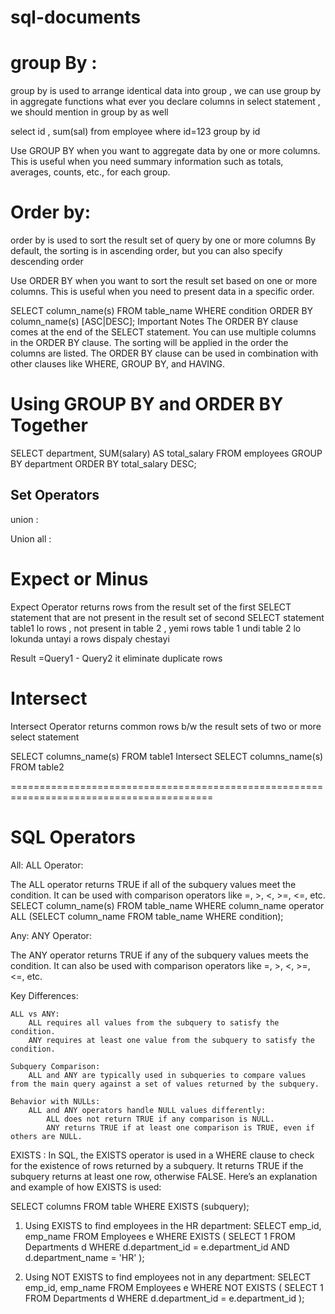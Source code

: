# sql-documents


# group By :
group by is used to arrange identical data into group  , we can use group by in aggregate functions 
what ever you declare columns in select statement , we should mention in group by as well 

select id , sum(sal) from employee
where id=123
group by  id 

Use GROUP BY when you want to aggregate data by one or more columns. This is useful when you need summary information such as totals, averages, counts, etc., for each group.

# Order by:   
order by is used to sort the result set of query by one or more columns By default, the sorting is in ascending order, but you can also specify descending order

Use ORDER BY when you want to sort the result set based on one or more columns. This is useful when you need to present data in a specific order.

SELECT column_name(s)
FROM table_name
WHERE condition
ORDER BY column_name(s) [ASC|DESC];
Important Notes
The ORDER BY clause comes at the end of the SELECT statement.
You can use multiple columns in the ORDER BY clause. The sorting will be applied in the order the columns are listed.
The ORDER BY clause can be used in combination with other clauses like WHERE, GROUP BY, and HAVING.

# Using GROUP BY and ORDER BY Together
SELECT department, SUM(salary) AS total_salary
FROM employees
GROUP BY department
ORDER BY total_salary DESC;

## Set Operators
union :

Union all :

# Expect or Minus
Expect Operator returns rows from the result set of the first SELECT statement that are not present in the result set of second SELECT statement 
table1 lo rows , not present in table 2 , yemi rows table 1 undi table 2 lo lokunda untayi a rows dispaly chestayi 

Result =Query1 - Query2
it eliminate duplicate rows 

# Intersect
Intersect Operator returns common rows b/w the result sets of two or more select statement 

SELECT columns_name(s) FROM table1
Intersect
SELECT columns_name(s) FROM table2



=========================================================================================
# SQL Operators 
All:
ALL Operator:

The ALL operator returns TRUE if all of the subquery values meet the condition. It can be used with comparison operators like =, >, <, >=, <=, etc.
SELECT column_name(s)
FROM table_name
WHERE column_name operator ALL (SELECT column_name FROM table_name WHERE condition);

Any:
ANY Operator:

The ANY operator returns TRUE if any of the subquery values meets the condition. It can also be used with comparison operators like =, >, <, >=, <=, etc.

Key Differences:

    ALL vs ANY:
        ALL requires all values from the subquery to satisfy the condition.
        ANY requires at least one value from the subquery to satisfy the condition.

    Subquery Comparison:
        ALL and ANY are typically used in subqueries to compare values from the main query against a set of values returned by the subquery.

    Behavior with NULLs:
        ALL and ANY operators handle NULL values differently:
            ALL does not return TRUE if any comparison is NULL.
            ANY returns TRUE if at least one comparison is TRUE, even if others are NULL.



EXISTS :
In SQL, the EXISTS operator is used in a WHERE clause to check for the existence of rows returned by a subquery. It returns TRUE if the subquery returns at least one row, otherwise FALSE. Here’s an explanation and example of how EXISTS is used:

SELECT columns
FROM table
WHERE EXISTS (subquery);

1. Using EXISTS to find employees in the HR department:
   SELECT emp_id, emp_name
FROM Employees e
WHERE EXISTS (
    SELECT 1
    FROM Departments d
    WHERE d.department_id = e.department_id
    AND d.department_name = 'HR'
);

2. Using NOT EXISTS to find employees not in any department:
   SELECT emp_id, emp_name
FROM Employees e
WHERE NOT EXISTS (
    SELECT 1
    FROM Departments d
    WHERE d.department_id = e.department_id
);


